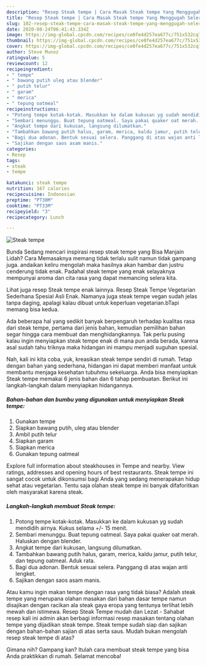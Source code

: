```yaml
---
description: "Resep Steak tempe | Cara Masak Steak tempe Yang Menggugah Selera"
title: "Resep Steak tempe | Cara Masak Steak tempe Yang Menggugah Selera"
slug: 102-resep-steak-tempe-cara-masak-steak-tempe-yang-menggugah-selera
date: 2020-08-24T06:41:43.334Z
image: https://img-global.cpcdn.com/recipes/ce0fe4d257ea677c/751x532cq70/steak-tempe-foto-resep-utama.jpg
thumbnail: https://img-global.cpcdn.com/recipes/ce0fe4d257ea677c/751x532cq70/steak-tempe-foto-resep-utama.jpg
cover: https://img-global.cpcdn.com/recipes/ce0fe4d257ea677c/751x532cq70/steak-tempe-foto-resep-utama.jpg
author: Steve Munoz
ratingvalue: 5
reviewcount: 12
recipeingredient:
- " tempe"
- " bawang putih uleg atau blender"
- " putih telur"
- " garam"
- " merica"
- " tepung oatmeal"
recipeinstructions:
- "Potong tempe kotak-kotak. Masukkan ke dalam kukusan yg sudah mendidih airnya. Kukus selama +/- 15 menit."
- "Sembari menunggu. Buat tepung oatmeal. Saya pakai quaker oat merah. Haluskan dengan blender."
- "Angkat tempe dari kukusan, langsung dilumatkan."
- "Tambahkan bawang putih halus, garam, merica, kaldu jamur, putih telur, dan tepung oatmeal. Aduk rata."
- "Bagi dua adonan. Bentuk sesuai selera. Panggang di atas wajan anti lengket."
- "Sajikan dengan saos asam manis."
categories:
- Resep
tags:
- steak
- tempe

katakunci: steak tempe 
nutrition: 167 calories
recipecuisine: Indonesian
preptime: "PT30M"
cooktime: "PT33M"
recipeyield: "3"
recipecategory: Lunch

---
```



![Steak tempe](https://img-global.cpcdn.com/recipes/ce0fe4d257ea677c/751x532cq70/steak-tempe-foto-resep-utama.jpg)

Bunda Sedang mencari inspirasi resep steak tempe yang Bisa Manjain Lidah? Cara Memasaknya memang tidak terlalu sulit namun tidak gampang juga. andaikan keliru mengolah maka hasilnya akan hambar dan justru cenderung tidak enak. Padahal steak tempe yang enak selayaknya mempunyai aroma dan cita rasa yang dapat memancing selera kita.

Lihat juga resep Steak tempe enak lainnya. Resep Steak Tempe Vegetarian Sederhana Spesial Asli Enak. Namanya juga steak tempe vegan sudah jelas tanpa daging, apalagi kalau dibuat untuk keperluan vegetarian.bTapi memang bisa kedua.

Ada beberapa hal yang sedikit banyak berpengaruh terhadap kualitas rasa dari steak tempe, pertama dari jenis bahan, kemudian pemilihan bahan segar hingga cara membuat dan menghidangkannya. Tak perlu pusing kalau ingin menyiapkan steak tempe enak di mana pun anda berada, karena asal sudah tahu triknya maka hidangan ini mampu menjadi suguhan spesial.


Nah, kali ini kita coba, yuk, kreasikan steak tempe sendiri di rumah. Tetap dengan bahan yang sederhana, hidangan ini dapat memberi manfaat untuk membantu menjaga kesehatan tubuhmu sekeluarga. Anda bisa menyiapkan Steak tempe memakai 6 jenis bahan dan 6 tahap pembuatan. Berikut ini langkah-langkah dalam menyiapkan hidangannya.

<!--inarticleads1-->

##### Bahan-bahan dan bumbu yang digunakan untuk menyiapkan Steak tempe:

1. Gunakan  tempe
1. Siapkan  bawang putih, uleg atau blender
1. Ambil  putih telur
1. Siapkan  garam
1. Siapkan  merica
1. Gunakan  tepung oatmeal


Explore full information about steakhouses in Tempe and nearby. View ratings, addresses and opening hours of best restaurants. Steak tempe ini sangat cocok untuk dikonsumsi bagi Anda yang sedang menerapakan hidup sehat atau vegetarian. Tentu saja olahan steak tempe ini banyak difaforitkan oleh masyarakat karena steak. 

<!--inarticleads2-->

##### Langkah-langkah membuat Steak tempe:

1. Potong tempe kotak-kotak. Masukkan ke dalam kukusan yg sudah mendidih airnya. Kukus selama +/- 15 menit.
1. Sembari menunggu. Buat tepung oatmeal. Saya pakai quaker oat merah. Haluskan dengan blender.
1. Angkat tempe dari kukusan, langsung dilumatkan.
1. Tambahkan bawang putih halus, garam, merica, kaldu jamur, putih telur, dan tepung oatmeal. Aduk rata.
1. Bagi dua adonan. Bentuk sesuai selera. Panggang di atas wajan anti lengket.
1. Sajikan dengan saos asam manis.


Atau kamu ingin makan tempe dengan rasa yang tidak biasa? Adalah steak tempe yang merupana olahan masakan dari bahan dasar tempe namun disajikan dengan racikan ala steak gaya eropa yang tentunya terlihat lebih mewah dan istimewa. Resep Steak Tempe mudah dan Lezat - Sahabat resep kali ini admin akan berbagi informasi resep masakan tentang olahan tempe yang dijadikan steak tempe. Steak tempe sudah siap dan sajikan dengan bahan-bahan sajian di atas serta saus. Mudah bukan mengolah resep steak tempe di atas? 

Gimana nih? Gampang kan? Itulah cara membuat steak tempe yang bisa Anda praktikkan di rumah. Selamat mencoba!

